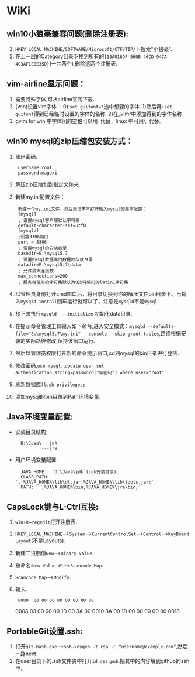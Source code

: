 # WiKi
## win10小狼毫兼容问题(删除注册表):
1. `HKEY_LOCAL_MACHINE/SOFTWARE/Microsoft/CTF/TIP/`下搜索"小狼毫".
2. 在上一层的Category目录下找到所有的`{13A016DF-560B-46CD-947A-4C3AF1E0E35D}`(一共两个),删除这两个注册表.

## vim-airline显示问题：
1. 需要特殊字体,可从airline官网下载.
2. (win)设置vim字体：  0):`set guifont=*`选中想要的字体.  1)然后再`:set guifont`得到已经临时设置的字体的名称.  2)在_vimr中添加得到的字体名称.
3. gvim for win 中字体间的空格可以用`_`代替，linux 中可用`\ `代替.

## win10 mysql的zip压缩包安装方式：
1. 账户密码:
        
        username:root  
        password:magexi

2. 解压zip压缩包到指定文件夹.
3. 新建my.ini配置文件：
        
		新建一个my.ini文件，然后用记事本打开输入mysql的基本配置：
		[mysql]
		; 设置mysql客户端默认字符集
		default-character-set=utf8
		[mysqld]
		;设置3306端口
		port = 3306 
		; 设置mysql的安装目录
		basedir=E:\mysql5.7
		; 设置mysql数据库的数据的存放目录
		datadir=E:\mysql5.7\data
		; 允许最大连接数
		max_connections=200
		; 服务端使用的字符集默认为8比特编码的latin1字符集

3. 以管理员身份打开cmd窗口后，将目录切换到你的解压文件bin目录下。再输入`mysqld install`回车运行就可以了，注意是`mysqld`不是`mysql`.
4. 接下来执行`mysqld  --initialize` 初始化data目录.
5. 在提示命令管理工具输入如下命令,进入安全模式：`mysqld --defaults-file="E:\mysql5.7\my.ini" --console --skip-grant-tables`,路径根据安装的实际路径修改,保持该窗口运行.
6. 然后以管理员权限打开新的命令提示窗口,cd到mysql的bin目录进行登陆.
7. 修改密码,`use mysql;`,`update user set authentication_string=password("新密码") where user="root"`
8. 刷新数据库`flush privileges;`
9. 添加mysql的bin目录到Path环境变量.

## Java环境变量配置:
- 安装目录结构:
        
        D:\Java\---jdk  
                ---jre

- 用户环境变量配置:
        
        JAVA_HOME:  `D:\Java\jdk`(jdk安装目录)
        CLASS_PATH:  `.;%JAVA_HOME%\lib\dt.jar;%JAVA_HOME%\lib\tools.jar;`
        PATH:  `;%JAVA_HOME%\bin;%JAVA_HOME%\jre\bin;`

## CapsLock键与L-Ctrl互换:
1. `win+R`+`regedit`打开注册表.
2. `HKEY_LOCAL_MACHINE`-->`System`-->`CurrentControlSet`-->`Control`-->`KeyBoard Layout`(不是Layouts).
3. 新建二进制值`New`-->`Binary value`.
4. 重命名:`New Value #1`-->`Scancode Map`.
5. `Scancode Map`-->`Modify`.
6. 输入:

        0000  00 00 00 00 00 00 00 00
	0008  03 00 00 00 1D 00 3A 00
	0010  3A 00 1D 00 00 00 00 00
	0018

## PortableGit设置.ssh:
1. 打开`git-bash.exe`-->`ssh-keygen -t rsa -C “username@example.com”`,然后一路next.
2. 在user目录下的.ssh文件夹中打开`id_rsa.pub`,把其中的内容填到github的ssh中.
